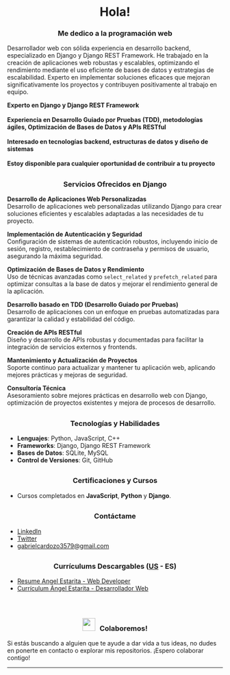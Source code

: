 ## <h1 align="center">Hola!</h1> 
<h3 align="center"></h3>
<h3 align="center">Me dedico a la programación web</h3>

Desarrollador web con sólida experiencia en desarrollo backend, especializado en Django y Django REST Framework. He trabajado en la creación de aplicaciones web robustas y escalables, optimizando el rendimiento mediante el uso eficiente de bases de datos y estrategias de escalabilidad. Experto en implementar soluciones eficaces que mejoran significativamente los proyectos y contribuyen positivamente al trabajo en equipo.

**Experto en Django y Django REST Framework**
<br/>
<br/>
**Experiencia en Desarrollo Guiado por Pruebas (TDD), metodologías ágiles, Optimización de Bases de Datos y APIs RESTful**
<br/>
<br/>
**Interesado en tecnologías backend, estructuras de datos y diseño de sistemas**
<br/>
<br/>
**Estoy disponible para cualquier oportunidad de contribuir a tu proyecto**

## <h3 align="center">Servicios Ofrecidos en Django</h3>

**Desarrollo de Aplicaciones Web Personalizadas**  
Desarrollo de aplicaciones web personalizadas utilizando Django para crear soluciones eficientes y escalables adaptadas a las necesidades de tu proyecto.

**Implementación de Autenticación y Seguridad**  
Configuración de sistemas de autenticación robustos, incluyendo inicio de sesión, registro, restablecimiento de contraseña y permisos de usuario, asegurando la máxima seguridad.

**Optimización de Bases de Datos y Rendimiento**  
Uso de técnicas avanzadas como `select_related` y `prefetch_related` para optimizar consultas a la base de datos y mejorar el rendimiento general de la aplicación.

**Desarrollo basado en TDD (Desarrollo Guiado por Pruebas)**  
Desarrollo de aplicaciones con un enfoque en pruebas automatizadas para garantizar la calidad y estabilidad del código.

**Creación de APIs RESTful**  
Diseño y desarrollo de APIs robustas y documentadas para facilitar la integración de servicios externos y frontends.

**Mantenimiento y Actualización de Proyectos**  
Soporte continuo para actualizar y mantener tu aplicación web, aplicando mejores prácticas y mejoras de seguridad.

**Consultoría Técnica**  
Asesoramiento sobre mejores prácticas en desarrollo web con Django, optimización de proyectos existentes y mejora de procesos de desarrollo.

## <h3 align="center">Tecnologías y Habilidades</h3>
- **Lenguajes**: Python, JavaScript, C++
- **Frameworks**: Django, Django REST Framework
- **Bases de Datos**: SQLite, MySQL
- **Control de Versiones**: Git, GitHub

## <h3 align="center">Certificaciones y Cursos</h3>
- Cursos completados en **JavaScript**, **Python** y **Django**.

## <h3 align="center">Contáctame</h3>
- [LinkedIn](https://www.linkedin.com/in/ángel-estarita-21002822a/)
- [Twitter](https://x.com/xAd4247250)
- [gabrielcardozo3579@gmail.com](https://mail.google.com/mail/u/0/#inbox?compose=GTvVlcSKhcBwMxGggmrFNkRvjKRZDcMbkprCQKKQnHpBJkkXghwvTGSjgVntDhCdrGthlHrpcHchQ) 

## <h3 align="center">Currículums Descargables (<a href="https://github.com/xAd4/xAd4/blob/main/README.md/">US</a> - ES)</h3>
- [Resume Angel Estarita - Web Developer](https://github.com/xAd4/xAd4/blob/main/CV%20Angel%20Estarita%20-%20Web%20Developer.pdf)
- [Currículum  Ángel Estarita - Desarrollador Web](https://github.com/xAd4/xAd4/blob/main/CV%20Ángel%20Estarita%20-%20Desarrollador%20Web.pdf)

<br/>

## <h3 align="center"><img src="https://media.giphy.com/media/iY8CRBdQXODJSCERIr/giphy.gif" width="30" height="30" style="margin-right: 10px;">Colaboremos!</h3>
Si estás buscando a alguien que te ayude a dar vida a tus ideas, no dudes en ponerte en contacto o explorar mis repositorios. ¡Espero colaborar contigo! 
<hr/>
